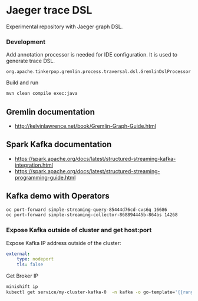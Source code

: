 # Jaeger trace DSL

Experimental repository with Jaeger graph DSL.

### Development

Add annotation processor is needed for IDE configuration. It is used to generate trace DSL.
```
org.apache.tinkerpop.gremlin.process.traversal.dsl.GremlinDslProcessor
```

Build and run
```bash
mvn clean compile exec:java
```

## Gremlin documentation
* http://kelvinlawrence.net/book/Gremlin-Graph-Guide.html

## Spark Kafka documentation
* https://spark.apache.org/docs/latest/structured-streaming-kafka-integration.html
* https://spark.apache.org/docs/latest/structured-streaming-programming-guide.html


## Kafka demo with Operators

```bash
oc port-forward simple-streaming-query-85444d76cd-cvs6q 16686
oc port-forward simple-streaming-collector-868894445b-864bs 14268
```

### Expose Kafka outside of cluster and get host:port
Expose Kafka IP address outside of the cluster:
```yaml
external:
    type: nodeport
    tls: false
```

Get Broker IP
```bash
minishift ip
kubectl get service/my-cluster-kafka-0  -n kafka -o go-template='{{range.spec.ports}}{{if .nodePort}}{{.nodePort}}{{"\n"}}{{end}}{{end}}'
```

